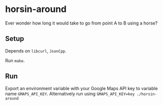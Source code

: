 # horsin-around

Ever wonder how long it would take to go from point A to B using a horse?

## Setup
Depends on `libcurl`, `JsonCpp`.

Run `make`.

## Run
Export an environment variable with your Google Maps API key to variable name `GMAPS_API_KEY`.
Alternatively run using `GMAPS_API_KEY=key ./horsin-around`
